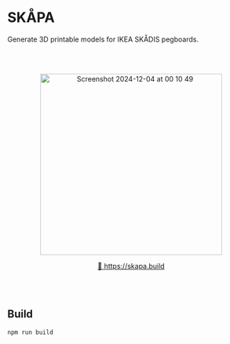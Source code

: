 # SKÅPA

Generate 3D printable models for IKEA SKÅDIS pegboards.

<br/>
<br/>
<p align="center"><img width="370" alt="Screenshot 2024-12-04 at 00 10 49" src="https://github.com/user-attachments/assets/d5a92d89-cafd-4d21-a65b-6c435b0d80c0"></p>

<p align="center"><a href="https://skapa.build">🔗 https://skapa.build</a></p>

<br/>
<br/>

## Build

```
npm run build
```
